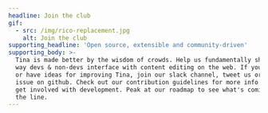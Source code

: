 ```yaml
---
headline: Join the club
gif:
  - src: /img/rico-replacement.jpg
    alt: Join the club
supporting_headline: 'Open source, extensible and community-driven'
supporting_body: >-
  Tina is made better by the wisdom of crowds. Help us fundamentally shift the
  way devs & non-devs interface with content editing on the web. If you're stuck
  or have ideas for improving Tina, join our slack channel, tweet us or make an
  issue on github. Check out our contribution guidelines for more info on how to
  get involved with development. Peak at our roadmap to see what's coming down
  the line.
---
```

